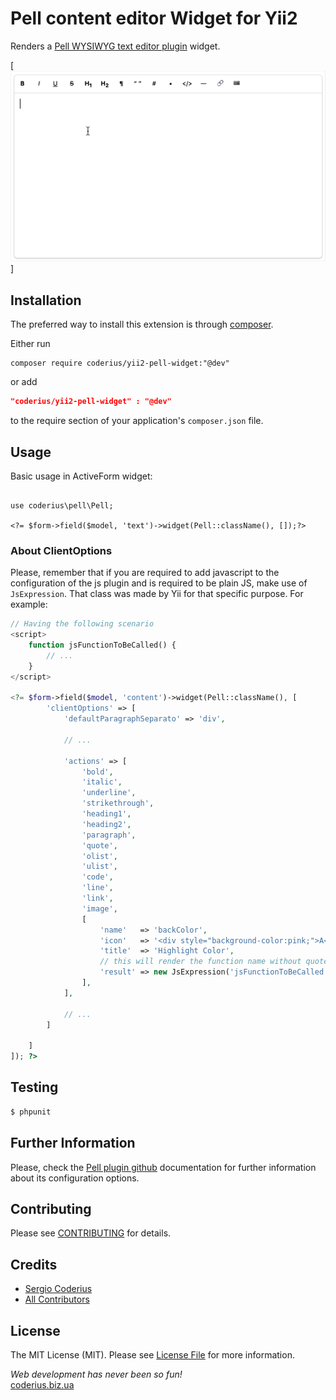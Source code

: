 # Pell content editor Widget for Yii2

Renders a [Pell WYSIWYG text editor plugin](https://github.com/jaredreich/pell) widget.

[![Live demo](https://raw.githubusercontent.com/jaredreich/pell/master/demo.gif?raw=true "Demo")]

## Installation

The preferred way to install this extension is through [composer](http://getcomposer.org/download/).

Either run

```
composer require coderius/yii2-pell-widget:"@dev"
```
or add

```json
"coderius/yii2-pell-widget" : "@dev"
```

to the require section of your application's `composer.json` file.

## Usage

Basic usage in ActiveForm widget:
```

use coderius\pell\Pell;

<?= $form->field($model, 'text')->widget(Pell::className(), []);?>
```

### About ClientOptions 

Please, remember that if you are required to add javascript to the configuration of the js plugin and is required to be 
plain JS, make use of `JsExpression`. That class was made by Yii for that specific purpose. For example:
 
```php 
// Having the following scenario
<script> 
    function jsFunctionToBeCalled() {
        // ...
    }
</script>

<?= $form->field($model, 'content')->widget(Pell::className(), [
        'clientOptions' => [
            'defaultParagraphSeparato' => 'div',

            // ...

            'actions' => [
                'bold',
                'italic',
                'underline',
                'strikethrough',
                'heading1',
                'heading2',
                'paragraph',
                'quote',
                'olist',
                'ulist',
                'code',
                'line',
                'link',
                'image',
                [
                    'name'   => 'backColor',
                    'icon'   => '<div style="background-color:pink;">A</div>',
                    'title'  => 'Highlight Color',
                    // this will render the function name without quotes on the configuration options of the plugin
                    'result' => new JsExpression('jsFunctionToBeCalled')
                ],
            ],
            
            // ...
        ]
        
    ]
]); ?>
```

## Testing

``` bash
$ phpunit
```

## Further Information

Please, check the [Pell plugin github](https://github.com/jaredreich/pell) documentation for further 
information about its configuration options.

## Contributing

Please see [CONTRIBUTING](CONTRIBUTING.md) for details.

## Credits

- [Sergio Coderius](https://github.com/coderius)
- [All Contributors](../../contributors)

## License

The MIT License (MIT). Please see [License File](LICENSE.md) for more information.
 
<i>Web development has never been so fun!</i>  
[coderius.biz.ua](https://coderius.biz.ua)

